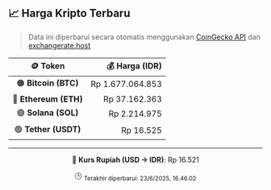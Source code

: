 

<!-- HARGA_KRIPTO -->
## 📈 Harga Kripto Terbaru

> Data ini diperbarui secara otomatis menggunakan [CoinGecko API](https://www.coingecko.com/) dan [exchangerate.host](https://exchangerate.host/)

<div align="center">

| 🪙 Token | 💰 Harga (IDR) |
|:------:|---------------:|
| 🟠 **Bitcoin (BTC)**   | Rp 1.677.064.853 |
| 🔵 **Ethereum (ETH)**  | Rp 37.162.363 |
| 🟣 **Solana (SOL)**    | Rp 2.214.975 |
| 🟢 **Tether (USDT)**   | Rp 16.525 |

---

💱 **Kurs Rupiah (USD → IDR)**: Rp 16.521

🕒 <sub>Terakhir diperbarui: 23/6/2025, 16.46.02</sub>

</div>
<!-- /HARGA_KRIPTO -->